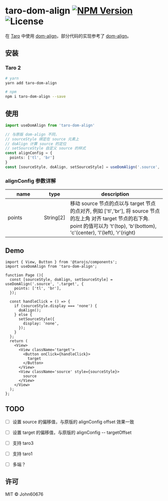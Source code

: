 # taro-dom-align <a href="https://www.npmjs.com/package/taro-dom-align"><img src="https://badge.fury.io/js/taro-dom-align.svg" alt="NPM Version"></a> <img src="https://badgen.net/github/license/John60676/taro-dom-align" alt="License">

在 [Taro](https://github.com/NervJS/taro) 中使用 [dom-align](https://github.com/yiminghe/dom-align)，部分代码的实现参考了 [dom-align](https://github.com/yiminghe/dom-align)。

## 安装

### Taro 2

```bash
# yarn
yarn add taro-dom-align

# npm
npm i taro-dom-align --save
```

## 使用

```ts
import useDomAlign from 'taro-dom-align'

// 与原版 dom-align 不同， 
// sourceStyle 绑定在 source 元素上
// doAlign 计算 source 的定位
// setSourceStyle 自定义 source 的样式
const alignConfig = {
  points: ['tl', 'br']
}
const [sourceStyle, doAlign, setSourceStyle] = useDomAlign('.source', '.target', alignConfig)
```

### alignConfig 参数详解

<table class="table table-bordered table-striped">
    <thead>
    <tr>
        <th style="width: 100px;">name</th>
        <th style="width: 50px;">type</th>
        <th>description</th>
    </tr>
    </thead>
    <tbody>
      <tr>
          <td>points</td>
          <td>String[2]</td>
          <td>移动 source 节点的点以与 target 节点的点对齐, 例如 ['tl','br'],
          将 source 节点的左上角 对齐 target 节点的右下角.
          point 的值可以为 't'(top), 'b'(bottom), 'c'(center), 'l'(left), 'r'(right)
      </td>
      </tr>
    </tbody>
</table>


## Demo
```tsx
import { View, Button } from '@tarojs/components';
import useDomAlign from 'taro-dom-align';

function Page (){
  const [sourceStyle, doAlign, setSourceStyle] = useDomAlign('.source', '.target', {
    points: ['tl', 'br'],
  });

  const handleClick = () => {
    if (sourceStyle.display === 'none') {
      doAlign();
    } else {
      setSourceStyle({
        display: 'none',
      });
    }
  };
  return (
    <View>
      <View className='target'>
        <Button onClick={handleClick}>
          target
        </Button>
      </View>
      <View className='source' style={sourceStyle}>
        source
      </View>
    </View>
  );
};
```

## TODO

 - [ ] 设置 source 的偏移值，与原版的 alignConfig offset 效果一致
 - [ ] 设置 target 的偏移值，与原版的 alignConfig -- targetOffset
 - [ ] 支持 taro3
 - [ ] 支持 taro1
 - [ ] 多端？


## 许可

MIT © John60676